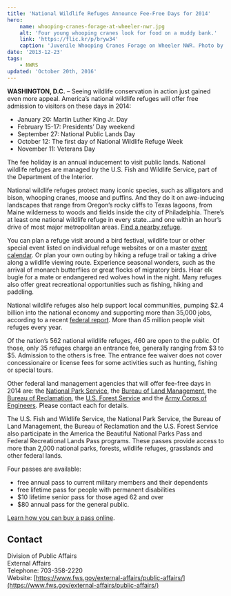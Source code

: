 ```yaml
---
title: 'National Wildlife Refuges Announce Fee-Free Days for 2014'
hero:
    name: whooping-cranes-forage-at-wheeler-nwr.jpg
    alt: 'Four young whooping cranes look for food on a muddy bank.'
    link: 'https://flic.kr/p/bryw34'
    caption: 'Juvenile Whooping Cranes Forage on Wheeler NWR. Photo by Bill Gates, USFWS.'
date: '2013-12-23'
tags:
    - NWRS
updated: 'October 20th, 2016'
---
```


**WASHINGTON, D.C.** – Seeing wildlife conservation in action just gained even more appeal. America’s national wildlife refuges will offer free admission to visitors on these days in 2014:  

 - January 20: Martin Luther King Jr. Day
 - February 15-17: Presidents’ Day weekend
 - September 27: National Public Lands Day
 - October 12: The first day of National Wildlife Refuge Week
 - November 11: Veterans Day

The fee holiday is an annual inducement to visit public lands. National wildlife refuges are managed by the U.S. Fish and Wildlife Service, part of the Department of the Interior.  

National wildlife refuges protect many iconic species, such as alligators and bison, whooping cranes, moose and puffins. And they do it on awe-inducing landscapes that range from Oregon’s rocky cliffs to Texas lagoons, from Maine wilderness to woods and fields inside the city of Philadelphia. There’s at least one national wildlife refuge in every state…and one within an hour’s drive of most major metropolitan areas. [Find a nearby refuge](http://www.fws.gov/refuges/index.html).  

You can plan a refuge visit around a bird festival, wildlife tour or other special event listed on individual refuge websites or on a master [event calendar](http://www.fws.gov/refuges/SpecialEvents/FWS_SpecialEventsCalendar.cfm). Or plan your own outing by hiking a refuge trail or taking a drive along a wildlife viewing route. Experience seasonal wonders, such as the arrival of monarch butterflies or great flocks of migratory birds. Hear elk bugle for a mate or endangered red wolves howl in the night. Many refuges also offer great recreational opportunities such as fishing, hiking and paddling.  

National wildlife refuges also help support local communities, pumping $2.4 billion into the national economy and supporting more than 35,000 jobs, according to a recent [federal report](http://www.fws.gov/refuges/about/RefugeReports/). More than 45 million people visit refuges every year.  

Of the nation’s 562 national wildlife refuges, 460 are open to the public. Of those, only 35 refuges charge an entrance fee, generally ranging from $3 to $5\. Admission to the others is free. The entrance fee waiver does not cover concessionaire or license fees for some activities such as hunting, fishing or special tours.  

Other federal land management agencies that will offer fee-free days in 2014 are: the [National Park Service](http://www.nps.gov/), the [Bureau of Land Management](http://www.blm.gov/), the [Bureau of Reclamation](http://www.usbr.gov), the [U.S. Forest Service](http://www.fs.fed.us) and the [Army Corps of Engineers](http://www.usace.army.mil). Please contact each for details.  

The U.S. Fish and Wildlife Service, the National Park Service, the Bureau of Land Management, the Bureau of Reclamation and the U.S. Forest Service also participate in the America the Beautiful National Parks Pass and Federal Recreational Lands Pass programs. These passes provide access to more than 2,000 national parks, forests, wildlife refuges, grasslands and other federal lands.  

Four passes are available:  

 - free annual pass to current military members and their dependents
 - free lifetime pass for people with permanent disabilities
 - $10 lifetime senior pass for those aged 62 and over
 - $80 annual pass for the general public.

[Learn how you can buy a pass online](http://store.usgs.gov/pass/index.html).

## Contact

Division of Public Affairs  
External Affairs  
Telephone: 703-358-2220  
Website: [https://www.fws.gov/external-affairs/public-affairs/](https://www.fws.gov/external-affairs/public-affairs/)

